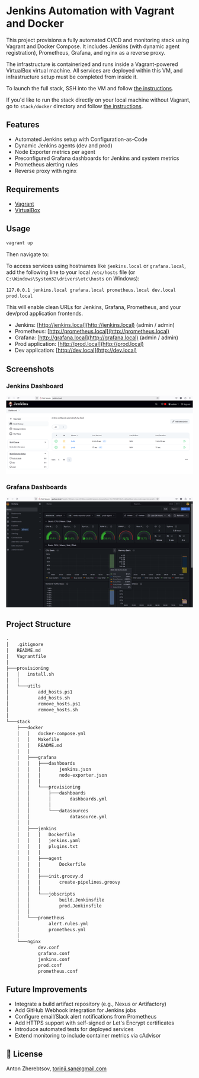 # Jenkins Automation with Vagrant and Docker

This project provisions a fully automated CI/CD and monitoring stack using Vagrant and Docker Compose. It includes Jenkins (with dynamic agent registration), Prometheus, Grafana, and nginx as a reverse proxy.

The infrastructure is containerized and runs inside a Vagrant-powered VirtualBox virtual machine. All services are deployed within this VM, and infrastructure setup must be completed from inside it.

To launch the full stack, SSH into the VM and follow [the instructions](stack/docker/README.md).

If you'd like to run the stack directly on your local machine without Vagrant, go to `stack/docker` directory and follow [the instructions](stack/docker/README.md).

## Features

* Automated Jenkins setup with Configuration-as-Code
* Dynamic Jenkins agents (dev and prod)
* Node Exporter metrics per agent
* Preconfigured Grafana dashboards for Jenkins and system metrics
* Prometheus alerting rules
* Reverse proxy with nginx

## Requirements

* [Vagrant](https://www.vagrantup.com/)
* [VirtualBox](https://www.virtualbox.org/)

## Usage

```sh
vagrant up
```

Then navigate to:

To access services using hostnames like `jenkins.local` or `grafana.local`, add the following line to your local `/etc/hosts` file (or `C:\Windows\System32\drivers\etc\hosts` on Windows):

```
127.0.0.1 jenkins.local grafana.local prometheus.local dev.local prod.local
```

This will enable clean URLs for Jenkins, Grafana, Prometheus, and your dev/prod application frontends.

* Jenkins: [http://jenkins.local](http://jenkins.local) (admin / admin)
* Prometheus: [http://prometheus.local](http://prometheus.local)
* Grafana: [http://grafana.local](http://grafana.local) (admin / admin)
* Prod application: [http://prod.local](http://prod.local)
* Dev application: [http://dev.local](http://dev.local)

## Screenshots

### Jenkins Dashboard

![Jenkins Dashboard](images/screenshots/jenkins.png)

### Grafana Dashboards

![Grafana Dashboards](images/screenshots/grafana.png)

## Project Structure

```
.
│   .gitignore
│   README.md
│   Vagrantfile
│
├───provisioning
│   │   install.sh
│   │
│   └───utils
│           add_hosts.ps1
│           add_hosts.sh
│           remove_hosts.ps1
│           remove_hosts.sh
│
└───stack
    ├───docker
    │   │   docker-compose.yml
    │   │   Makefile
    │   │   README.md
    │   │
    │   ├───grafana
    │   │   ├───dashboards
    │   │   │       jenkins.json
    │   │   │       node-exporter.json
    │   │   │
    │   │   └───provisioning
    │   │       ├───dashboards
    │   │       │       dashboards.yml
    │   │       │
    │   │       └───datasources
    │   │               datasource.yml
    │   │
    │   ├───jenkins
    │   │   │   Dockerfile
    │   │   │   jenkins.yaml
    │   │   │   plugins.txt
    │   │   │
    │   │   ├───agent
    │   │   │       Dockerfile
    │   │   │
    │   │   ├───init.groovy.d
    │   │   │       create-pipelines.groovy
    │   │   │
    │   │   └───jobscripts
    │   │           build.Jenkinsfile
    │   │           prod.Jenkinsfile
    │   │
    │   └───prometheus
    │           alert.rules.yml
    │           prometheus.yml
    │
    └───nginx
            dev.conf
            grafana.conf
            jenkins.conf
            prod.conf
            prometheus.conf
```

## Future Improvements

* Integrate a build artifact repository (e.g., Nexus or Artifactory)
* Add GitHub Webhook integration for Jenkins jobs
* Configure email/Slack alert notifications from Prometheus
* Add HTTPS support with self-signed or Let's Encrypt certificates
* Introduce automated tests for deployed services
* Extend monitoring to include container metrics via cAdvisor

## 📝 License

Anton Zherebtsov, [torinji.san@gmail.com](mailto:torinji.san@gmail.com)

